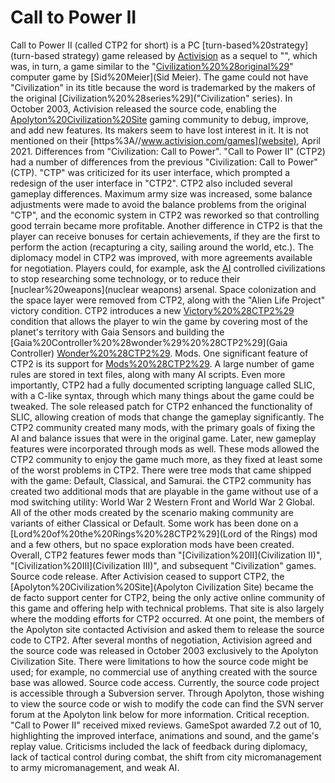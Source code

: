 # Call to Power II

Call to Power II (called CTP2 for short) is a PC [turn-based%20strategy](turn-based strategy) game released by [Activision](Activision) as a sequel to "", which was, in turn, a game similar to the "[Civilization%20%28original%29](Civilization)" computer game by [Sid%20Meier](Sid Meier). The game could not have "Civilization" in its title because the word is trademarked by the makers of the original [Civilization%20%28series%29]("Civilization" series). In October 2003, Activision released the source code, enabling the [Apolyton%20Civilization%20Site](Apolyton) gaming community to debug, improve, and add new features.
Its makers seem to have lost interest in it. It is not mentioned on their [https%3A//www.activision.com/games](website), April 2021.
Differences from "Civilization: Call to Power".
"Call to Power II" (CTP2) had a number of differences from the previous "Civilization: Call to Power" (CTP). "CTP" was criticized for its user interface, which prompted a redesign of the user interface in "CTP2".
CTP2 also included several gameplay differences. Maximum army size was increased, some balance adjustments were made to avoid the balance problems from the original "CTP", and the economic system in CTP2 was reworked so that controlling good terrain became more profitable. Another difference in CTP2 is that the player can receive bonuses for certain achievements, if they are the first to perform the action (recapturing a city, sailing around the world, etc.).
The diplomacy model in CTP2 was improved, with more agreements available for negotiation. Players could, for example, ask the [AI](AI) controlled civilizations to stop researching some technology, or to reduce their [nuclear%20weapons](nuclear weapons) arsenal.
Space colonization and the space layer were removed from CTP2, along with the "Alien Life Project" victory condition. CTP2 introduces a new [Victory%20%28CTP2%29](victory) condition that allows the player to win the game by covering most of the planet's territory with Gaia Sensors and building the [Gaia%20Controller%20%28wonder%29%20%28CTP2%29](Gaia Controller) [Wonder%20%28CTP2%29](wonder).
Mods.
One significant feature of CTP2 is its support for [Mods%20%28CTP2%29](mod). A large number of game rules are stored in text files, along with many AI scripts. Even more importantly, CTP2 had a fully documented scripting language called SLIC, with a C-like syntax, through which many things about the game could be tweaked. The sole released patch for CTP2 enhanced the functionality of SLIC, allowing creation of mods that change the gameplay significantly. The CTP2 community created many mods, with the primary goals of fixing the AI and balance issues that were in the original game. Later, new gameplay features were incorporated through mods as well. These mods allowed the CTP2 community to enjoy the game much more, as they fixed at least some of the worst problems in CTP2.
There were tree mods that came shipped with the game: Default, Classical, and Samurai. the CTP2 community has created two additional mods that are playable in the game without use of a mod switching utility: World War 2 Western Front and World War 2 Global. All of the other mods created by the scenario making community are variants of either Classical or Default. Some work has been done on a [Lord%20of%20the%20Rings%20%28CTP2%29](Lord of the Rings) mod and a few others, but no space exploration mods have been created. Overall, CTP2 features fewer mods than "[Civilization%20II](Civilization II)", "[Civilization%20III](Civilization III)", and subsequent "Civilization" games.
Source code release.
After Activision ceased to support CTP2, the [Apolyton%20Civilization%20Site](Apolyton Civilization Site) became the de facto support center for CTP2, being the only active online community of this game and offering help with technical problems. That site is also largely where the modding efforts for CTP2 occurred.
At one point, the members of the Apolyton site contacted Activision and asked them to release the source code to CTP2. After several months of negotiation, Activision agreed and the source code was released in October 2003 exclusively to the Apolyton Civilization Site. There were limitations to how the source code might be used; for example, no commercial use of anything created with the source base was allowed.
Source code access.
Currently, the source code project is accessible through a Subversion server. Through Apolyton, those wishing to view the source code or wish to modify the code can find the SVN server forum at the Apolyton link below for more information.
Critical reception.
"Call to Power II" received mixed reviews. GameSpot awarded 7.2 out of 10, highlighting the improved interface, animations and sound, and the game's replay value. Criticisms included the lack of feedback during diplomacy, lack of tactical control during combat, the shift from city micromanagement to army micromanagement, and weak AI.